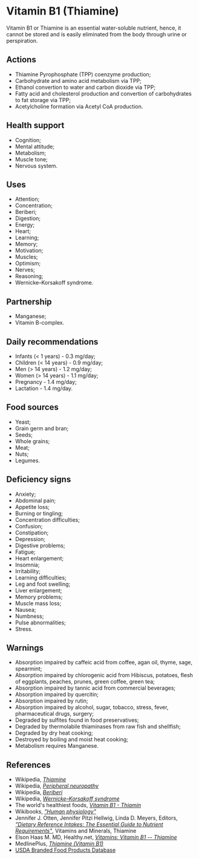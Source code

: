 # Vitamin B1 (Thiamine)
Vitamin B1 or Thiamine is an essential water-soluble nutrient, hence, it cannot be stored and is easily eliminated from the body through urine or perspiration.

## Actions
- Thiamine Pyrophosphate (TPP) coenzyme production;
- Carbohydrate and amino acid metabolism via TPP;
- Ethanol convertion to water and carbon dioxide via TPP;
- Fatty acid and cholesterol production and convertion of carbohydrates to fat storage via TPP;
- Acetylcholine formation via Acetyl CoA production.

## Health support
- Cognition;
- Mental attitude;
- Metabolism;
- Muscle tone;
- Nervous system.

## Uses
- Attention;
- Concentration;
- Beriberi;
- Digestion;
- Energy;
- Heart;
- Learning;
- Memory;
- Motivation;
- Muscles;
- Optimism;
- Nerves;
- Reasoning;
- Wernicke–Korsakoff syndrome.

## Partnership
- Manganese;
- Vitamin B-complex.

## Daily recommendations
- Infants (< 1 years) - 0.3 mg/day;
- Children (< 14 years) - 0.9 mg/day;
- Men (> 14 years) - 1.2 mg/day;
- Women (> 14 years) - 1.1 mg/day;
- Pregnancy - 1.4 mg/day;
- Lactation - 1.4 mg/day.

## Food sources
- Yeast;
- Grain germ and bran;
- Seeds;
- Whole grains;
- Meat;
- Nuts;
- Legumes.

## Deficiency signs
- Anxiety;
- Abdominal pain;
- Appetite loss;
- Burning or tingling;
- Concentration difficulties;
- Confusion;
- Constipation;
- Depression;
- Digestive problems;
- Fatigue;
- Heart enlargement;
- Insomnia;
- Irritability;
- Learning difficulties;
- Leg and foot swelling;
- Liver enlargement;
- Memory problems;
- Muscle mass loss;
- Nausea;
- Numbness;
- Pulse abnormalities;
- Stress.

## Warnings
- Absorption impaired by caffeic acid from coffee, agan oil, thyme, sage, spearmint;
- Absorption impaired by chlorogenic acid from Hibiscus, potatoes, flesh of eggplants, peaches, prunes, green coffee, green tea;
- Absorption impaired by tannic acid from commercial beverages;
- Absorption impaired by quercitin;
- Absorption impaired by rutin;
- Absorption impaired by alcohol, sugar, tobacco, stress, fever, pharmaceutical drugs, surgery;
- Degraded by sulfites found in food preservatives;
- Degraded by thermolabile thiaminases from raw fish and shellfish;
- Degraded by dry heat cooking;
- Destroyed by boiling and moist heat cooking;
- Metabolism requires Manganese.

## References
- Wikipedia, [_Thiamine_](https://en.wikipedia.org/wiki/Thiamine)
- Wikipedia, [_Peripheral neuropathy_](https://en.wikipedia.org/wiki/Peripheral_neuropathy#Signs_and_symptoms)
- Wikipedia, [_Beriberi_](https://en.wikipedia.org/wiki/Beriberi#Signs_and_symptoms)
- Wikipedia, [_Wernicke–Korsakoff syndrome_](https://en.wikipedia.org/wiki/Wernicke%E2%80%93Korsakoff_syndrome#Signs_and_symptoms)
- The world's healthiest foods, [_Vitamin B1 - Thiamin_](http://www.whfoods.com/genpage.php?tname=nutrient&dbid=100)
- Wikibooks, [_"Human physiology"_](https://en.Wikibooks.org/wiki/Human_Physiology/Nutrition#Vitamins)
- Jennifer J. Otten, Jennifer Pitzi Hellwig, Linda D. Meyers, Editors, [_"Dietary Reference Intakes: The Essential Guide to Nutrient Requirements"_](https://www.amazon.com/Dietary-Reference-Intakes-Essential-Requirements/dp/0309157420), Vitamins and Minerals, Thiamine
- Elson Haas M. MD, Healthy.net, [_Vitamins: Vitamin B1 -- Thiamine_](http://www.healthy.net/Health/Article/Vitamin_B1_Thiamine/1922/1)
- MedlinePlus, [_Thiamine (Vitamin B1)_](https://medlineplus.gov/druginfo/natural/965.html)
- [USDA Branded Food Products Database](https://ndb.nal.usda.gov/ndb/nutrients/report/nutrientsfrm?max=1000&offset=0&totCount=0&nutrient1=404&nutrient2=&nutrient3=&subset=0&sort=c&measureby=g)